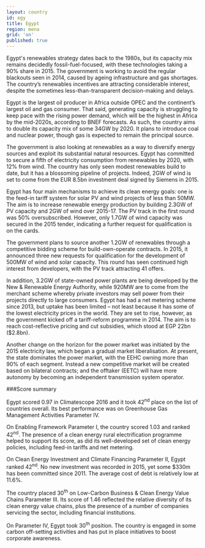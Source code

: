 ```yaml
---
layout: country
id: egy
title: Egypt
region: mena
grid: 'on'
published: true
---
```

Egypt's renewables strategy dates back to the 1980s, but its capacity mix remains decidedly fossil-fuel-focused, with these technologies taking a 90% share in 2015. The government is working to avoid the regular blackouts seen in 2014, caused by ageing infrastructure and gas shortages. The country’s renewables incentives are attracting considerable interest, despite the sometimes less-than-transparent decision-making and delays.

Egypt is the largest oil producer in Africa outside OPEC and the continent’s largest oil and gas consumer. That said, generating capacity is struggling to keep pace with the rising power demand, which will be the highest in Africa by the mid-2020s, according to BNEF forecasts. As such, the country aims to double its capacity mix of some 34GW by 2020. It plans to introduce coal and nuclear power, though gas is expected to remain the principal source.

The government is also looking at renewables as a way to diversify energy sources and exploit its substantial natural resources. Egypt has committed to secure a fifth of electricity consumption from renewables by 2020, with 12% from wind. The country has only seen modest renewables build to date, but it has a blossoming pipeline of projects. Indeed, 2GW of wind is set to come from the EUR 8.5bn investment deal signed by Siemens in 2015.

Egypt has four main mechanisms to achieve its clean energy goals: one is the feed-in tariff system for solar PV and wind projects of less than 50MW. The aim is to increase renewable energy production by building 2.3GW of PV capacity and 2GW of wind over 2015-17. The PV track in the first round was 50% oversubscribed. However, only 1.7GW of wind capacity was secured in the 2015 tender, indicating a further request for qualification is on the cards.

The government plans to source another 1.2GW of renewables through a competitive bidding scheme for build-own-operate contracts. In 2015, it announced three new requests for qualification for the development of 500MW of wind and solar capacity. This round has seen continued high interest from developers, with the PV track attracting 41 offers.

In addition, 3.2GW of state-owned power plants are being developed by the New & Renewable Energy Authority, while 920MW are to come from the merchant scheme whereby private investors may sell power from their projects directly to large consumers. Egypt has had a net metering scheme since 2013, but uptake has been limited – not least because it has some of the lowest electricity prices in the world. They are set to rise, however, as the government kicked off a tariff-reform programme in 2014. The aim is to reach cost-reflective pricing and cut subsidies, which stood at EGP 22bn ($2.8bn).

Another change on the horizon for the power market was initiated by the 2015 electricity law, which began a gradual market liberalisation. At present, the state dominates the power market, with the EEHC owning more than 90% of each segment. Instead a new competitive market will be created based on bilateral contracts; and the offtaker (EETC) will have more autonomy by becoming an independent transmission system operator.


###Score summary

Egypt scored 0.97 in Climatescope 2016 and it took 42<sup>nd</sup> place on the list of countries overall. Its best performance was on Greenhouse Gas Management Activities Parameter IV.

On Enabling Framework Parameter I, the country scored 1.03 and ranked 42<sup>nd</sup>. The presence of a clean energy rural electrification programme helped to support its score, as did its well-developed set of clean energy policies, including feed-in tariffs and net metering.

On Clean Energy Investment and Climate Financing Parameter II, Egypt ranked 42<sup>nd</sup>. No new investment was recorded in 2015, yet some $330m has been committed since 2011. The average cost of debt is relatively low at 11.6%. 

The country placed 30<sup>th</sup> on Low-Carbon Business & Clean Energy Value Chains Parameter III. Its score of 1.46 reflected the relative diversity of its clean energy value chains, plus the presence of a number of companies servicing the sector, including financial institutions.

On Parameter IV, Egypt took 30<sup>th</sup> position. The country is engaged in some carbon off-setting activities and has put in place initiatives to boost corporate awareness.
